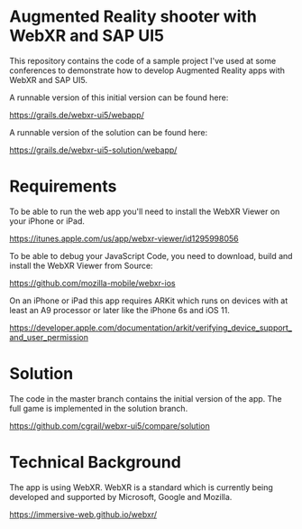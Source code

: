 # Augmented Reality shooter with WebXR and SAP UI5

This repository contains the code of a sample project I've used at some conferences to demonstrate how to develop Augmented Reality apps with WebXR and SAP UI5.

A runnable version of this initial version can be found here: 

https://grails.de/webxr-ui5/webapp/

A runnable version of the solution can be found here:

https://grails.de/webxr-ui5-solution/webapp/

# Requirements

To be able to run the web app you'll need to install the WebXR Viewer on your iPhone or iPad.

https://itunes.apple.com/us/app/webxr-viewer/id1295998056

To be able to debug your JavaScript Code, you need to download, build and install the WebXR Viewer from Source:

https://github.com/mozilla-mobile/webxr-ios

On an iPhone or iPad this app requires ARKit which runs on devices with at least an A9 processor or later like the iPhone 6s and iOS 11.

https://developer.apple.com/documentation/arkit/verifying_device_support_and_user_permission

# Solution

The code in the master branch contains the initial version of the app. The full game is implemented in the solution branch.

https://github.com/cgrail/webxr-ui5/compare/solution

# Technical Background

The app is using WebXR. WebXR is a standard which is currently being developed and supported by Microsoft, Google and Mozilla.

https://immersive-web.github.io/webxr/
